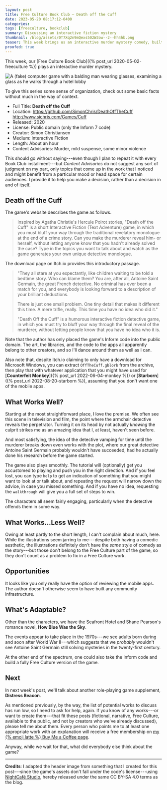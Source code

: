 ```yaml
---
layout: post
title: Free Culture Book Club — Death off the Cuff
date: 2023-05-20 08:17:12-0400
categories:
tags: [freeculture, bookclub]
summary: Discussing an interactive fiction mystery
thumbnail: /blog/assets/0T7Xq2n9mQexs502W3ow--2--hh4hb.png
teaser: This week brings us an interactive murder mystery comedy, built around the stock "detective exposes the murderer" scene.
proofed: true
---
```


This week, our [Free Culture Book Club]({% post_url 2020-05-02-freeculture %}) plays an interactive murder mystery.

![A (fake) computer game with a balding man wearing glasses, examining a glass as he walks through a hotel lobby](/blog/assets/0T7Xq2n9mQexs502W3ow--2--hh4hb.png "From this detail, I can deduce, as can any simpleton, that I need a refill...and that the blogger could not find an appropriately licensed image.")

To give this series some sense of organization, check out some basic facts without much in the way of context.

 * Full Title:  **Death off the Cuff**
 * Location:  <https://github.com/SimonChris/DeathOffTheCuff>, <http://www.sichris.com/Games/Cuff>
 * Released:  2020
 * License:  Public domain (only the Inform 7 code)
 * Creator:  Simon Christiansen
 * Medium:  Interactive Fiction
 * Length:  About an hour
 * Content Advisories:  Murder, mild suspense, some minor violence

This should go without saying---even though I plan to repeat it with every Book Club installment---but *Content Advisories* do not suggest any sort of judgment on my part, only topics that come up in the work that I noticed and might benefit from a particular mood or head space for certain audiences.  I provide it to help you make a decision, rather than a decision in and of itself.

## Death off the Cuff

The game's website describes the game as follows.

 >  Inspired by Agatha Christie's Hercule Poirot stories, "Death off the Cuff" is a short Interactive Fiction (Text Adventure) game, in which you must bluff your way through the traditional revelatory monologue at the end of a crime story. Can you make the murderer reveal him- or herself, without letting anyone know that you hadn't already solved the case? Type in the topics you want to talk about and watch as the game generates your own unique detective monologue.

The download page on Itch.io provides this introductory passage.

 > "They all stare at you expectantly, like children waiting to be told a bedtime story. Who can blame them? You are, after all, Antoine Saint Germain, the great French detective. No criminal has ever been a match for you, and everybody is looking forward to a description of your brilliant deductions.
 >
 > There is just one small problem. One tiny detail that makes it different this time. A mere trifle, really. This time you have no idea who did it."
 >
 > "Death Off the Cuff" is a humorous interactive fiction detective game, in which you must try to bluff your way through the final reveal of the murderer, without letting people know that you have no idea who it is.

Note that the author has only placed the game's Inform code into the public domain.  The art, the libraries, and the code to the apps all apparently belong to other creators, and so I'll dance around them as well as I can.

Also note that, despite Itch.io claiming to only have a download for Microsoft Windows, you can extract `OffTheCuff.gblorb` from the archive, then play that with whatever application that you might have used for [**Counterfeit Monkey**]({% post_url 2022-06-04-monkey %}) or [**Starborn**]({% post_url 2022-08-20-starborn %}), assuming that you don't want one of the mobile apps.

## What Works Well?

Starting at the most straightforward place, I love the premise.  We often see this scene in television and film, the point where the armchair detective reveals the perpetrator.  Turning it on its head by not actually *knowing* the culprit strikes me as an amazing idea that I, at least, haven't seen before.

And most satisfying, the idea of the detective vamping for time until the murderer breaks down even works with the plot, where our great detective Antoine Saint Germain probably wouldn't have succeeded, had he actually done his research before the game started.

The game also plays smoothly.  The tutorial will (optionally) get you accustomed to playing and push you in the right direction.  And if you feel lost, you can type `help` to get an indication of something that you might want to look at or talk about, and repeating the request will narrow down the advice, in case you missed something.  And if you have no idea, requesting the `walkthrough` will give you a full set of steps to win.

The characters all seem fairly engaging, particularly when the detective offends them in some way.

## What Works...Less Well?

Owing at least partly to the short length, I can't complain about much, here.  While the illustrations seem jarring to me---despite both having a comedic aesthetic, the illustrations definitely don't have the *same* style of comedy as the story---but those don't belong to the Free Culture part of the game, so they don't count as a problem to fix in a Free Culture work.

## Opportunities

It looks like you only really have the option of reviewing the mobile apps.  The author doesn't otherwise seem to have built any community infrastructure.

## What's Adaptable?

Other than the characters, we have the Seafront Hotel and Shane Pearson's romance novel, **How Blue Was the Sky**.

The events appear to take place in the 1970s---we see adults born during and soon after World War II---which suggests that we *probably* wouldn't see Antoine Saint Germain still solving mysteries in the twenty-first century.

At the other end of the spectrum, one could also take the Inform code and build a fully Free Culture version of the game.

## Next

In next week's post, we'll talk about another role-playing game supplement, **Distress Beacon**.

As mentioned previously, by the way, the list of potential works to discuss has run low, so I need to ask for help, again.  If you know of any works---or want to create them---that fit these posts (fictional, narrative, Free Culture, available to the public, and not by creators who we've already discussed), please tell me about them.  Every person who points me to at least one appropriate work with an explanation will receive a free membership on [my {% emoji latte %} Buy Me a Coffee page](https://buymeacoffee.com/jcolag).

Anyway, while we wait for that, what did everybody else think about the game?

* * *

**Credits**:  I adapted the header image from something that I created for this post---since the game's assets don't fall under the code's license---using [NightCafé Studio](https://nightcafe.studio/), hereby released under the same CC BY-SA 4.0 terms as the blog.
